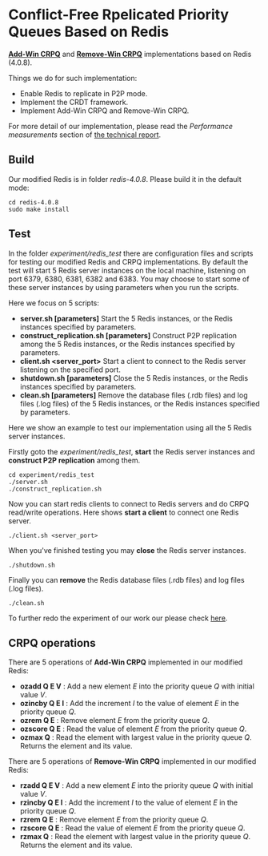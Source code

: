 # Conflict-Free Rpelicated Priority Queues Based on Redis

[**Add-Win CRPQ**](document/add-win-crpq.pdf) and [**Remove-Win CRPQ**](https://arxiv.org/abs/1905.01403) implementations based on Redis (4.0.8). 

Things we do for such implementation:

* Enable Redis to replicate in P2P mode.
* Implement the CRDT framework.
* Implement Add-Win CRPQ and Remove-Win CRPQ.

For more detail of our implementation, please read the *Performance measurements* section of [the technical report](https://arxiv.org/abs/1905.01403).


## Build

Our modified Redis is in folder *redis-4.0.8*. Please build it in the default mode:

    cd redis-4.0.8
    sudo make install

## Test

In the folder *experiment/redis_test* there are configuration files and scripts for testing our modified Redis and CRPQ implementations. By default the test will start 5 Redis server instances on the local machine, listening on port 6379, 6380, 6381, 6382 and 6383. You may choose to start some of these server instances by using parameters when you run the scripts.

Here we focus on 5 scripts:

* **server.sh [parameters]** Start the 5 Redis instances, or the Redis instances specified by parameters.
* **construct_replication.sh [parameters]** Construct P2P replication among the 5 Redis instances, or the Redis instances specified by parameters.
* **client.sh <server_port>** Start a client to connect to the Redis server listening on the specified port.
* **shutdown.sh [parameters]** Close the 5 Redis instances, or the Redis instances specified by parameters.
* **clean.sh [parameters]** Remove the database files (.rdb files) and log files (.log files) of the 5 Redis instances, or the Redis instances specified by parameters.


Here we show an example to test our implementation using all the 5 Redis server instances.

Firstly goto the *experiment/redis_test*, **start** the Redis server instances and **construct P2P replication** among them.

    cd experiment/redis_test
    ./server.sh
    ./construct_replication.sh

Now you can start redis clients to connect to Redis servers and do CRPQ read/write operations. Here shows **start a client** to connect one Redis server.

    ./client.sh <server_port>

When you've finished testing you may **close** the Redis server instances.

    ./shutdown.sh

Finally you can **remove** the Redis database files (.rdb files) and log files (.log files).

    ./clean.sh

To further redo the experiment of our work our please check [here](experiment/Readme.md).

## CRPQ operations 

There are 5 operations of **Add-Win CRPQ** implemented in our modified Redis:

* **ozadd Q E V** : Add a new element *E* into the priority queue *Q* with initial value *V*.
* **ozincby Q E I** : Add the increment *I* to the value of element *E* in the priority queue *Q*.
* **ozrem Q E** : Remove element *E* from the priority queue *Q*.
* **ozscore Q E** : Read the value of element *E* from the priority queue *Q*.
* **ozmax Q** : Read the element with largest value in the priority queue *Q*. Returns the element and its value.

There are 5 operations of **Remove-Win CRPQ** implemented in our modified Redis:

* **rzadd Q E V** : Add a new element *E* into the priority queue *Q* with initial value *V*.
* **rzincby Q E I** : Add the increment *I* to the value of element *E* in the priority queue *Q*.
* **rzrem Q E** : Remove element *E* from the priority queue *Q*.
* **rzscore Q E** : Read the value of element *E* from the priority queue *Q*.
* **rzmax Q** : Read the element with largest value in the priority queue *Q*. Returns the element and its value.